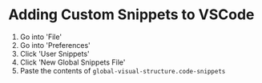 # Adding Custom Snippets to VSCode
1. Go into 'File' 
2. Go into 'Preferences'
3. Click 'User Snippets'
4. Click 'New Global Snippets File' 
5. Paste the contents of `global-visual-structure.code-snippets`